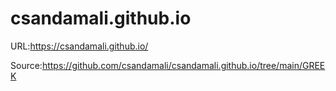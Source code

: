 # csandamali.github.io


URL:https://csandamali.github.io/

Source:https://github.com/csandamali/csandamali.github.io/tree/main/GREEK
